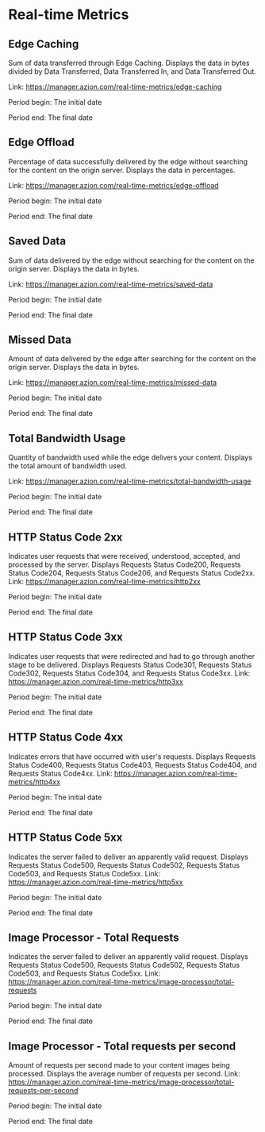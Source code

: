 # Real-time Metrics

## Edge Caching
Sum of data transferred through Edge Caching. Displays the data in bytes divided by Data Transferred, Data Transferred In, and Data Transferred Out.

Link: https://manager.azion.com/real-time-metrics/edge-caching

Period begin: The initial date

Period end: The final date


## Edge Offload
Percentage of data successfully delivered by the edge without searching for the content on the origin server. Displays the data in percentages.

Link: https://manager.azion.com/real-time-metrics/edge-offload

Period begin: The initial date

Period end: The final date


## Saved Data
Sum of data delivered by the edge without searching for the content on the origin server. Displays the data in bytes.

Link: https://manager.azion.com/real-time-metrics/saved-data

Period begin: The initial date

Period end: The final date


## Missed Data
Amount of data delivered by the edge after searching for the content on the origin server. Displays the data in bytes.

Link: https://manager.azion.com/real-time-metrics/missed-data

Period begin: The initial date

Period end: The final date


## Total Bandwidth Usage
Quantity of bandwidth used while the edge delivers your content. Displays the total amount of bandwidth used.

Link: https://manager.azion.com/real-time-metrics/total-bandwidth-usage

Period begin: The initial date

Period end: The final date


## HTTP Status Code 2xx
Indicates user requests that were received, understood, accepted, and processed by the server. Displays Requests Status Code200, Requests Status Code204, Requests Status Code206, and Requests Status Code2xx.
Link: https://manager.azion.com/real-time-metrics/http2xx

Period begin: The initial date

Period end: The final date


## HTTP Status Code 3xx
Indicates user requests that were redirected and had to go through another stage to be delivered. Displays Requests Status Code301, Requests Status Code302, Requests Status Code304, and Requests Status Code3xx.
Link: https://manager.azion.com/real-time-metrics/http3xx

Period begin: The initial date

Period end: The final date


## HTTP Status Code 4xx
Indicates errors that have occurred with user's requests. Displays Requests Status Code400, Requests Status Code403, Requests Status Code404, and Requests Status Code4xx.
Link: https://manager.azion.com/real-time-metrics/http4xx

Period begin: The initial date

Period end: The final date


## HTTP Status Code 5xx
Indicates the server failed to deliver an apparently valid request. Displays Requests Status Code500, Requests Status Code502, Requests Status Code503, and Requests Status Code5xx.
Link: https://manager.azion.com/real-time-metrics/http5xx

Period begin: The initial date

Period end: The final date


## Image Processor - Total Requests
Indicates the server failed to deliver an apparently valid request. Displays Requests Status Code500, Requests Status Code502, Requests Status Code503, and Requests Status Code5xx.
Link: https://manager.azion.com/real-time-metrics/image-processor/total-requests

Period begin: The initial date

Period end: The final date


## Image Processor - Total requests per second
Amount of requests per second made to your content images being processed. Displays the average number of requests per second.
Link: https://manager.azion.com/real-time-metrics/image-processor/total-requests-per-second

Period begin: The initial date

Period end: The final date

